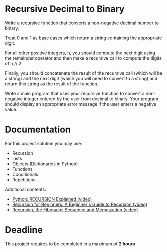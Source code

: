 # Recursive Decimal to Binary

Write a recursive function that converts a non-negative decimal number to binary.

Treat 0 and 1 as base cases which return a string containing the appropriate digit. 

For all other positive integers, n, you should compute the next digit using the remainder operator and then make a recursive call to compute the digits of n // 2.

 Finally, you should concatenate the result of the recursive call (which will be a string) and the next digit (which you will need to convert to a string) and return this string as the result of the function.
 
Write a main program that uses your recursive function to convert a non-negative integer entered by the user from decimal to binary. Your program should display an appropriate error message if the user enters a negative value.

 	 	 	 			 
# Documentation

For this project solution you may use:

- Recursion
- Lists
- Objects (Dictionaries in Python)
- Functions
- Conditionals
- Repetitions

Additional contents:

- [Python: RECURSION Explained (video)](https://www.youtube.com/watch?v=wMNrSM5RFMc)
- [Recursion for Beginners: A Beginner's Guide to Recursion (video)](https://www.youtube.com/watch?v=AfBqVVKg4GE)
- [Recursion, the Fibonacci Sequence and Memoization (video)](https://www.youtube.com/watch?v=Qk0zUZW-U_M)

# Deadline

This project requires to be completed in a maximum of **2 hours**
